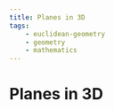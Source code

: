 ```yaml
---
title: Planes in 3D
tags:
    - euclidean-geometry
    - geometry
    - mathematics
---
```


# Planes in 3D